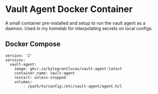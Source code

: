 # Vault Agent Docker Container

A small container pre-installed and setup to run the vault agent as a daemon. Used in my homelab for interpolating secrets on local configs.

## Docker Compose

```
version: '2'
services:
  vault-agent:
    image: ghcr.io/kylegrantlucas/vault-agent:latest
    container_name: vault-agent
    restart: unless-stopped
    volumes:
        - /path/to/config:/etc/vault-agent/agent.hcl
```
